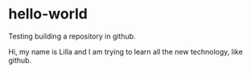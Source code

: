 # hello-world
Testing building a repository in github.

Hi, my name is Lilla and I am trying to learn all the new technology, like github.
